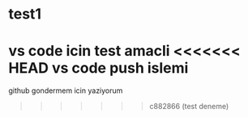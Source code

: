 # test1
vs code icin test amacli
<<<<<<< HEAD
vs code push islemi
=======
github gondermem icin yaziyorum
>>>>>>> c882866 (test deneme)
